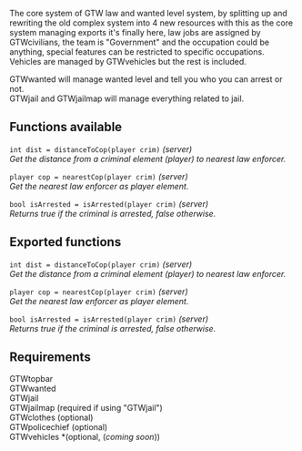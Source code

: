 The core system of GTW law and wanted level system, by splitting up and rewriting the old complex system
into 4 new resources with this as the core system managing exports it's finally here, law jobs are assigned 
by GTWcivilians, the team is "Government" and the occupation could be anything, special features can be
restricted to specific occupations. Vehicles are managed by GTWvehicles but the rest is included.
 
GTWwanted will manage wanted level and tell you who you can arrest or not.<br>
GTWjail and GTWjailmap will manage everything related to jail.

## Functions available

`int dist = distanceToCop(player crim)` _(server)  
Get the distance from a criminal element (player) to nearest law enforcer._

`player cop = nearestCop(player crim)` _(server)  
Get the nearest law enforcer as player element._

`bool isArrested = isArrested(player crim)` _(server)  
Returns true if the criminal is arrested, false otherwise._

## Exported functions

`int dist = distanceToCop(player crim)` _(server)  
Get the distance from a criminal element (player) to nearest law enforcer._

`player cop = nearestCop(player crim)` _(server)  
Get the nearest law enforcer as player element._

`bool isArrested = isArrested(player crim)` _(server)  
Returns true if the criminal is arrested, false otherwise._

## Requirements

GTWtopbar<br>
GTWwanted<br>
GTWjail<br>
GTWjailmap (required if using "GTWjail")<br>
GTWclothes (optional)<br>
GTWpolicechief (optional)<br>
GTWvehicles *(optional, (_coming soon_))<br>
